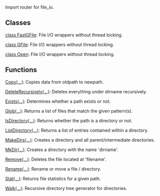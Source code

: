 
Import router for file_io.
## Classes
[class FastGFile](https://www.tensorflow.org/api_docs/python/tf/compat/v1/gfile/FastGFile): File I/O wrappers without thread locking.

[class GFile](https://www.tensorflow.org/api_docs/python/tf/io/gfile/GFile): File I/O wrappers without thread locking.

[class Open](https://www.tensorflow.org/api_docs/python/tf/io/gfile/GFile): File I/O wrappers without thread locking.

## Functions
[Copy(...)](https://www.tensorflow.org/api_docs/python/tf/compat/v1/gfile/Copy): Copies data from oldpath to newpath.

[DeleteRecursively(...)](https://www.tensorflow.org/api_docs/python/tf/compat/v1/gfile/DeleteRecursively): Deletes everything under dirname recursively.

[Exists(...)](https://www.tensorflow.org/api_docs/python/tf/compat/v1/gfile/Exists): Determines whether a path exists or not.

[Glob(...)](https://www.tensorflow.org/api_docs/python/tf/compat/v1/gfile/Glob): Returns a list of files that match the given pattern(s).

[IsDirectory(...)](https://www.tensorflow.org/api_docs/python/tf/compat/v1/gfile/IsDirectory): Returns whether the path is a directory or not.

[ListDirectory(...)](https://www.tensorflow.org/api_docs/python/tf/compat/v1/gfile/ListDirectory): Returns a list of entries contained within a directory.

[MakeDirs(...)](https://www.tensorflow.org/api_docs/python/tf/compat/v1/gfile/MakeDirs): Creates a directory and all parent/intermediate directories.

[MkDir(...)](https://www.tensorflow.org/api_docs/python/tf/compat/v1/gfile/MkDir): Creates a directory with the name 'dirname'.

[Remove(...)](https://www.tensorflow.org/api_docs/python/tf/compat/v1/gfile/Remove): Deletes the file located at 'filename'.

[Rename(...)](https://www.tensorflow.org/api_docs/python/tf/compat/v1/gfile/Rename): Rename or move a file / directory.

[Stat(...)](https://www.tensorflow.org/api_docs/python/tf/compat/v1/gfile/Stat): Returns file statistics for a given path.

[Walk(...)](https://www.tensorflow.org/api_docs/python/tf/compat/v1/gfile/Walk): Recursive directory tree generator for directories.

